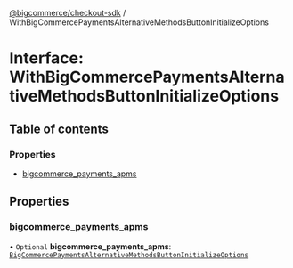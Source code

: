 [@bigcommerce/checkout-sdk](../README.md) / WithBigCommercePaymentsAlternativeMethodsButtonInitializeOptions

# Interface: WithBigCommercePaymentsAlternativeMethodsButtonInitializeOptions

## Table of contents

### Properties

- [bigcommerce_payments_apms](WithBigCommercePaymentsAlternativeMethodsButtonInitializeOptions.md#bigcommerce_payments_apms)

## Properties

### bigcommerce\_payments\_apms

• `Optional` **bigcommerce\_payments\_apms**: [`BigCommercePaymentsAlternativeMethodsButtonInitializeOptions`](BigCommercePaymentsAlternativeMethodsButtonInitializeOptions.md)
